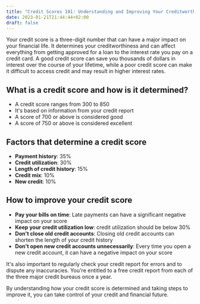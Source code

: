 ```yaml
---
title: "Credit Scores 101: Understanding and Improving Your Creditworthiness"
date: 2023-01-21T21:44:44+02:00
draft: false
---
```


Your credit score is a three-digit number that can have a major impact on your financial life. It determines your creditworthiness and can affect everything from getting approved for a loan to the interest rate you pay on a credit card. A good credit score can save you thousands of dollars in interest over the course of your lifetime, while a poor credit score can make it difficult to access credit and may result in higher interest rates.

## What is a credit score and how is it determined?
- A credit score ranges from 300 to 850 
- It's based on information from your credit report
- A score of 700 or above is considered good
- A score of 750 or above is considered excellent

## Factors that determine a credit score
- **Payment history**: 35% 
- **Credit utilization**: 30% 
- **Length of credit history**: 15%
- **Credit mix**: 10%
- **New credit**: 10%

## How to improve your credit score
- **Pay your bills on time**: Late payments can have a significant negative impact on your score
- **Keep your credit utilization low**: credit utilization should be below 30%
- **Don't close old credit accounts**: Closing old credit accounts can shorten the length of your credit history
- **Don't open new credit accounts unnecessarily**: Every time you open a new credit account, it can have a negative impact on your score

It's also important to regularly check your credit report for errors and to dispute any inaccuracies. You're entitled to a free credit report from each of the three major credit bureaus once a year.

By understanding how your credit score is determined and taking steps to improve it, you can take control of your credit and financial future.